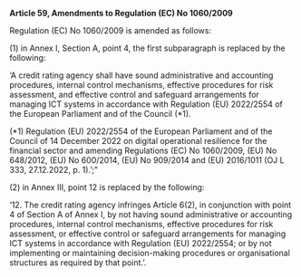 **Article 59, Amendments to Regulation (EC) No 1060/2009**

  


Regulation (EC) No 1060/2009 is amended as follows:   


(1) in Annex I, Section A, point 4, the first subparagraph is replaced by the following:

‘A credit rating agency shall have sound administrative and accounting procedures, internal control mechanisms, effective procedures for risk assessment, and effective control and safeguard arrangements for managing ICT systems in accordance with Regulation (EU) 2022/2554 of the European Parliament and of the Council (*1).

(*1) Regulation (EU) 2022/2554 of the European Parliament and of the Council of 14 December 2022 on digital operational resilience for the financial sector and amending Regulations (EC) No 1060/2009, (EU) No 648/2012, (EU) No 600/2014, (EU) No 909/2014 and (EU) 2016/1011 (OJ L 333, 27.12.2022, p. 1).’;"

  


(2) in Annex III, point 12 is replaced by the following:

‘12. The credit rating agency infringes Article 6(2), in conjunction with point 4 of Section A of Annex I, by not having sound administrative or accounting procedures, internal control mechanisms, effective procedures for risk assessment, or effective control or safeguard arrangements for managing ICT systems in accordance with Regulation (EU) 2022/2554; or by not implementing or maintaining decision-making procedures or organisational structures as required by that point.’.